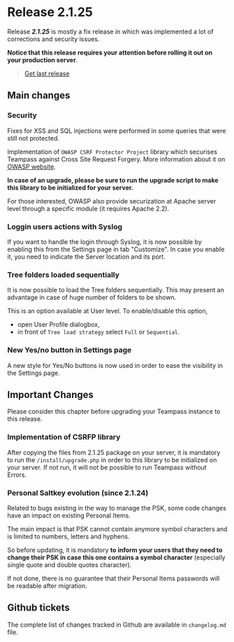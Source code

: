 # Release 2.1.25

Release ***2.1.25*** is mostly a fix release in which was implemented a lot of corrections and security issues. 

**Notice that this release requires your attention before rolling it out on your production server**.

> [Get last release](https://github.com/nilsteampassnet/TeamPass/releases)

## Main changes

### Security

Fixes for XSS and SQL injections were performed in some queries that were still not protected.

Implementation of `OWASP CSRF Protector Project` library which securises Teampass against Cross Site Request Forgery. More information about it on [OWASP website](https://www.owasp.org/index.php/CSRFProtector_Project).

**In case of an upgrade, please be sure to run the upgrade script to make this library to be initialized for your server.**

For those interested, OWASP also provide securization at Apache server level through a specific module (it requires Apache 2.2).

### Loggin users actions with Syslog

If you want to handle the login through Syslog, it is now possible by enabling this from the Settings page in tab "Customize".
In case you enable it, you need to indicate the Server location and its port. 

### Tree folders loaded sequentially

It is now possible to load the Tree folders sequentially. This may present an advantage in case of huge number of folders to be shown.

This is an option available at User level. To enable/disable this option,
- open User Profile dialogbox,
- in front of `Tree load strategy` select `Full` or `Sequential`.

### New Yes/no button in Settings page

A new style for Yes/No buttons is now used in order to ease the visibility in the Settings page.

## Important Changes

Please consider this chapter before upgrading your Teampass instance to this release.

### Implementation of CSRFP library

After copying the files from 2.1.25 package on your server, it is mandatory to run the `/install/upgrade.php` in order to this library to be initialized on your server. If not run, it will not be possible to run Teampass without Errors.

### Personal Saltkey evolution (since 2.1.24)

Related to bugs existing in the way to manage the PSK, some code changes have an impact on existing Personal Items.

The main impact is that PSK cannot contain anymore symbol characters and is limited to numbers, letters and hyphens.

So before updating, it is mandatory **to inform your users that they need to change their PSK in case this one contains a symbol character** (especially single quote and double quotes character).

If not done, there is no guarantee that their Personal Items passwords will be readable after migration.

## Github tickets

The complete list of changes tracked in Github are available in `changelog.md` file.

